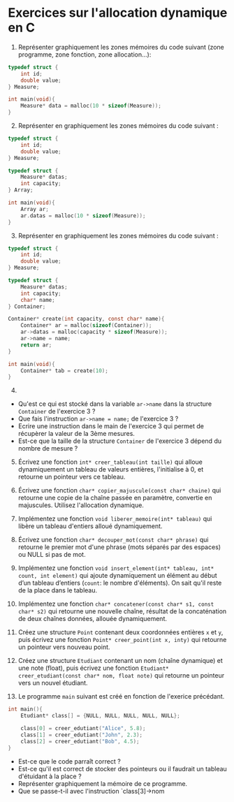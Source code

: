 # Exercices sur l'allocation dynamique en C

1. Représenter graphiquement les zones mémoires du code suivant (zone programme, zone fonction, zone allocation...): 
```c
typedef struct {
    int id;
    double value;
} Measure;

int main(void){
    Measure* data = malloc(10 * sizeof(Measure));
}
```

2. Représenter en graphiquement les zones mémoires du code suivant : 
```c
typedef struct {
    int id;
    double value;
} Measure;

typedef struct {
    Measure* datas;
    int capacity;
} Array;

int main(void){
    Array ar;
    ar.datas = malloc(10 * sizeof(Measure));
}
```

3. Représenter en graphiquement les zones mémoires du code suivant : 
```c
typedef struct {
    int id;
    double value;
} Measure;

typedef struct {
    Measure* datas;
    int capacity;
    char* name;
} Container;

Container* create(int capacity, const char* name){
    Container* ar = malloc(sizeof(Container));
    ar->datas = malloc(capacity * sizeof(Measure));
    ar->name = name;
    return ar;
}

int main(void){
    Container* tab = create(10);
}
```

4.
- Qu'est ce qui est stocké dans la variable `ar->name` dans la structure `Container` de l'exercice 3 ?
- Que fais l'instruction `ar->name = name;` de l'exercice 3 ?
- Ecrire une instruction dans le main de l'exercice 3 qui permet de récupèrer la valeur de la 3ème mesures.
- Est-ce que la taille de la structure `Container` de l'exercice 3 dépend du nombre de mesure ?

5. Écrivez une fonction `int* creer_tableau(int taille)` qui alloue dynamiquement un tableau de valeurs entières, l'initialise à 0, et retourne un pointeur vers ce tableau.

6. Écrivez une fonction `char* copier_majuscule(const char* chaine)` qui retourne une copie de la chaîne passée en paramètre, convertie en majuscules. Utilisez l'allocation dynamique.

7. Implémentez une fonction `void liberer_memoire(int* tableau)` qui libère un tableau d'entiers alloué dynamiquement.

8. Écrivez une fonction `char* decouper_mot(const char* phrase)` qui retourne le premier mot d'une phrase (mots séparés par des espaces) ou NULL si pas de mot.

9. Implémentez une fonction `void insert_element(int* tableau, int* count, int element)` qui ajoute dynamiquement un élément au début d’un tableau d’entiers (`count`: le nombre d'éléments). On sait qu'il reste de la place dans le tableau.

10. Implémentez une fonction `char* concatener(const char* s1, const char* s2)` qui retourne une nouvelle chaîne, résultat de la concaténation de deux chaînes données, allouée dynamiquement.

11. Créez une structure `Point` contenant deux coordonnées entières `x` et `y`, puis écrivez une fonction `Point* creer_point(int x, inty)` qui retourne un pointeur vers nouveau point.

12. Créez une structure `Etudiant` contenant un nom (chaîne dynamique) et une note (float), puis écrivez une fonction `Etudiant* creer_etudiant(const char* nom, float note)` qui retourne un pointeur vers un nouvel étudiant.

13. Le programme `main` suivant est créé en fonction de l'exerice précédant.
```c
int main(){
    Etudiant* class[] = {NULL, NULL, NULL, NULL, NULL};

    class[0] = creer_edutiant("Alice", 5.8);
    class[1] = creer_edutiant("John", 2.3);
    class[2] = creer_edutiant("Bob", 4.5);
}
```

- Est-ce que le code parraît correct ?
- Est-ce qu'il est correct de stocker des pointeurs ou il faudrait un tableau d'étuidant à la place ?
- Représenter graphiquement la mémoire de ce programme.
- Que se passe-t-il avec l'instruction `class[3]->nom